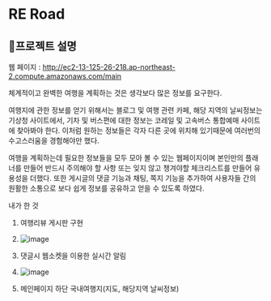 RE Road
============
🧐프로젝트 설명
---------
웹 페이지 : http://ec2-13-125-26-218.ap-northeast-2.compute.amazonaws.com/main

체계적이고 완벽한 여행을 계획하는 것은 생각보다 많은 정보를 요구한다.

여행지에 관한 정보를 얻기 위해서는 블로그 및 여행 관련 카페, 해당 지역의 날씨정보는 기상청 사이트에서, 기차 및 버스편에 대한 정보는 코레일 및 고속버스 통합예매 사이트에 찾아봐야 한다.
이처럼 원하는 정보들은 각자 다른 곳에 위치해 있기때문에 여러번의 수고스러움을 경험해야만 했다.

여행을 계획하는데 필요한 정보들을 모두 모아 볼 수 있는 웹페이지이며 본인만의 플래너를 만들어 반드시 주의해야 할 사항 또는 잊지 않고 챙겨야할 체크리스트를 만들어 유용성을 더했다. 
또한 게시글의 댓글 기능과 채팅, 쪽지 기능을 추가하여 사용자들 간의 원활한 소통으로 보다 쉽게 정보를 공유하고 얻을 수 있도록 하였다.


내가 한 것
1. 여행리뷰 게시판 구현
2. ![image](https://user-images.githubusercontent.com/92851140/150689583-df3c447e-3510-410a-9b86-ba9c7d904119.png)

3. 댓글시 웹소켓을 이용한 실시간 알림
4. ![image](https://user-images.githubusercontent.com/92851140/150689559-084a8db9-acc3-4d3d-9610-d600d6425d7f.png)

4. 메인페이지 하단 국내여행지(지도, 해당지역 날씨정보)
